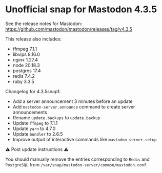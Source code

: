 # Unofficial snap for Mastodon 4.3.5

See the release notes for Mastodon: https://github.com/mastodon/mastodon/releases/tag/v4.3.5

This release also includes:

* ffmpeg 7.1.1
* libvips 8.16.0
* nginx 1.27.4
* node 20.18.3
* postgres 17.4
* redis 7.4.2
* ruby 3.3.5

Changelog for 4.3.5snap1:

* Add a server announcement 3 minutes before an update
* Add `mastodon-server.announce` command to create server announcements
* Rename `update.backups` to `update.backup`
* Update `ffmpeg` to 7.1.1
* Update `yarn` to 4.7.0
* Update `bundler` to 2.6.5
* Improve output of interactive commands like `mastodon-server.setup`

⚠️ Post update instructions ⚠️

You should manually remove the entries corresponding to `Redis` and `PostgreSQL` from `/var/snap/mastodon-server/common/mastodon.conf`.
